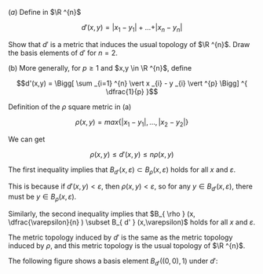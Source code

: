 $(a)$ Define in $\R ^{n}$

$$d'(x,y) = \vert x_1 - y_1 \vert + \ldots + \vert x_n - y_n \vert$$

Show that $d'$ is a metric that induces the usual topology of $\R ^{n}$. Draw the basis elements of $d'$ for $n = 2$.

(b) More generally, for $p \geq 1$ and $x,y \in \R ^{n}$, define

$$d'(x,y) = \Bigg[ \sum _{i=1} ^{n} \vert x _{i} - y _{i} \vert ^{p} \Bigg] ^{ \dfrac{1}{p} }$$

Definition of the $\rho$ square metric in (a)

$$\rho (x,y) = max \{ \vert x_1 - y_1 \vert , \ldots , \vert x_2 - y_2 \vert \}$$

We can get

$$\rho (x,y) \leq d'(x,y) \leq n \rho (x,y)$$

The first inequality implies that $B_{d'} (x,\varepsilon) \subset B_{\rho} (x,\varepsilon)$ holds for all $x$ and $\varepsilon$.

This is because if $d'(x,y) < \varepsilon$, then $\rho (x,y) < \varepsilon$, so for any $y \in B_{d'} (x,\varepsilon)$, there must be $y \in B_{\rho} (x,\varepsilon)$.

Similarly, the second inequality implies that $B_{ \rho } (x, \dfrac{\varepsilon}{n} ) \subset B_{ d' } (x,\varepsilon)$ holds for all $x$ and $\varepsilon$.

The metric topology induced by $d'$ is the same as the metric topology induced by $\rho$, and this metric topology is the usual topology of $\R ^{n}$.

The following figure shows a basis element $B _{d'}\Big((0,0),1 \Big)$ under $d'$:


